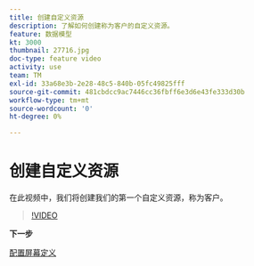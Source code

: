 ```yaml
---
title: 创建自定义资源
description: 了解如何创建称为客户的自定义资源。
feature: 数据模型
kt: 3000
thumbnail: 27716.jpg
doc-type: feature video
activity: use
team: TM
exl-id: 33a68e3b-2e28-48c5-840b-05fc49825fff
source-git-commit: 481cbdcc9ac7446cc36fbff6e3d6e43fe333d30b
workflow-type: tm+mt
source-wordcount: '0'
ht-degree: 0%

---
```


# 创建自定义资源

在此视频中，我们将创建我们的第一个自定义资源，称为客户。

>[!VIDEO](https://video.tv.adobe.com/v/27716?quality=9)

**下一步**

[配置屏幕定义](./configuring-a-screen-definition-for-a-custom-resource.md)
